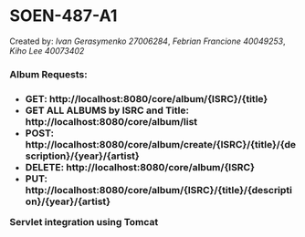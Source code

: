 # SOEN-487-A1

Created by: <i>Ivan Gerasymenko 27006284</i>, <i>Febrian Francione 40049253</i>, <i>Kiho Lee 40073402</i>

<h3>Album Requests:<h3> 
<ul>
  <li>GET: http://localhost:8080/core/album/{ISRC}/{title}</li>
  <li>GET ALL ALBUMS by ISRC and Title: http://localhost:8080/core/album/list</li>
  <li>POST: http://localhost:8080/core/album/create/{ISRC}/{title}/{description}/{year}/{artist}</li>
  <li>DELETE: http://localhost:8080/core/album/{ISRC}</li>
  <li>PUT: http://localhost:8080/core/album/{ISRC}/{title}/{description}/{year}/{artist}</li>
</ul>




Servlet integration using Tomcat
